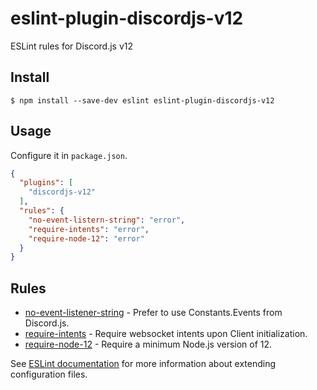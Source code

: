 # eslint-plugin-discordjs-v12 
ESLint rules for Discord.js v12

## Install

```
$ npm install --save-dev eslint eslint-plugin-discordjs-v12
```

## Usage

Configure it in `package.json`.

<!-- EXAMPLE_CONFIGURATION:START -->
```json
{
  "plugins": [
    "discordjs-v12"
  ],
  "rules": {
    "no-event-listern-string": "error",
    "require-intents": "error",
    "require-node-12": "error"
  }
}
```
<!-- EXAMPLE_CONFIGURATION:END -->


## Rules

<!-- RULES:START -->
- [no-event-listener-string](docs/rules/no-event-listener-string.md) - Prefer to use Constants.Events from Discord.js.
- [require-intents](docs/rules/require-intents.md) - Require websocket intents upon Client initialization.
- [require-node-12](docs/rules/require-node-12.md) - Require a minimum Node.js version of 12.

<!-- RULES:END -->

See [ESLint documentation](http://eslint.org/docs/user-guide/configuring#extending-configuration-files) for more information about extending configuration files.